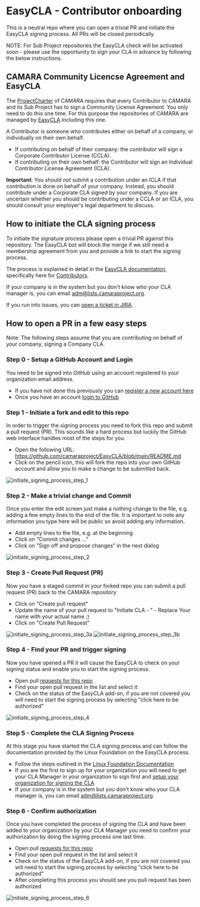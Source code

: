 
# EasyCLA - Contributor onboarding

This is a neutral repo where you can open a trivial PR and initiate the EasyCLA signing process. All PRs will be closed periodically.

NOTE: For Sub Project repositories the EasyCLA check will be activated soon - please use the opportunity to sign your CLA in advance by following the below instructions.

## CAMARA Community Licencse Agreement and EasyCLA

The [ProjectCharter](https://github.com/camaraproject/Governance/blob/main/ProjectCharter.md) of CAMARA requires that every Contributor to CAMARA and its Sub Project has to sign a Community License Agreement. You only need to do this one time. For this purpose the repositories of CAMARA are managed by [EasyCLA](https://docs.linuxfoundation.org/lfx/easycla/v2-current/getting-started) including this one.

A Contributor is someone who contributes either on behalf of a company, or individually on their own behalf.
* If contributing on behalf of their company: the contributor will sign a Corporate Contributor License (CCLA).
* If contributing on their own behalf: the Contributor will ​sign an Individual Contributor License Agreement (ICLA).

**Important**: You should not submit a contribution under an ICLA if that contribution is done on behalf of your company. Instead, you should contribute under a Corporate CLA signed by your company. If you are uncertain whether you should be contributing under a CCLA or an ICLA, you should consult your employer's legal department to discuss.

## How to initiate the CLA signing process

To initiate the signature process please open a trivial PR against this repository. The EasyCLA bot will block the merge if we still need a membership agreement from you and provide a link to start the signing process.

The process is explained in detail in the [EasyCLA documentation](https://docs.linuxfoundation.org/lfx/easycla/v2-current/getting-started), specifically here for [Contributors](https://docs.linuxfoundation.org/lfx/easycla/v2-current/contributors).

If your company is in the system but you don't know who your CLA manager is, you can email adm@lists.camaraproject.org.

If you run into issues, you can [open a ticket in JIRA](https://jira.linuxfoundation.org/plugins/servlet/theme/portal/4/create/143).

## How to open a PR in a few easy steps

Note: The following steps assume that you are contributing on behalf of your company, signing a Company CLA.

### Step 0 - Setup a GitHub Account and Login

You need to be signed into GitHub using an account registered to your organization email address.

* If you have not done this previously you can [register a new account here](https://github.com/signup)
* Once you have an account [login to GitHub](https://github.com/login)

### Step 1 - Initiate a fork and edit to this repo

In order to trigger the signing process you need to fork this repo and submit a pull request (PR). This sounds like a hard process but luckily the GitHub web interface handles most of the steps for you.

* Open the following URL: https://github.com/camaraproject/EasyCLA/blob/main/README.md
* Click on the pencil icon, this will fork the repo into your own GitHub account and allow you to make a change to be submitted back.

![initiate_signing_process_step_1](images/initiate_signing_process_step_1.png)

### Step 2 - Make a trivial change and Commit

Once you enter the edit screen just make a nothing change to the file, e.g. adding a few empty lines to the end of the file. It is important to note any information you type here will be public so avoid adding any information.

* Add empty lines to the file, e.g. at the beginning
* Click on "Commit changes ..."
* Click on "Sign off and propose changes" in the next dialog

![initiate_signing_process_step_2](images/initiate_signing_process_step_2.png)

### Step 3 - Create Pull Request (PR)

Now you have a staged commit in your forked repo you can submit a pull request (PR) back to the CAMARA repository

* Click on "Create pull request"
* Update the name of your pull request to "Initiate CLA - " - Replace Your name with your actual name ;)
* Click on "Create Pull Request"

![initiate_signing_process_step_3a](images/initiate_signing_process_step_3a.png)
![initiate_signing_process_step_3b](images/initiate_signing_process_step_3b.png)

### Step 4 - Find your PR and trigger signing

Now you have opened a PR it will cause the EasyCLA to check on your signing status and enable you to start the signing process.

* Open pull [requests for this repo](https://github.com/hdamker/EasyCLA/pulls)
* Find your open pull request in the list and select it
* Check on the status of the EasyCLA add-on, if you are not covered you will need to start the signing process by selecting "click here to be authorized"

![initiate_signing_process_step_4](images/initiate_signing_process_step_4.png)

### Step 5 - Complete the CLA Signing Process

At this stage you have started the CLA signing process and can follow the documentation provided by the Linux Foundation on the EasyCLA process.

* Follow the steps outlined in the [Linux Foundation Documentation](https://docs.linuxfoundation.org/lfx/easycla/v2-current/contributors/corporate-contributor#github)
* If you are the first to sign up for your organization you will need to get your CLA Manager in your organization to sign first and [setup your organization for signing the CLA](https://docs.linuxfoundation.org/lfx/easycla/v2-current/contributors/corporate-contributor#if-company-has-not-signed)
* If your company is in the system but you don't know who your CLA manager is, you can email adm@lists.camaraproject.org.

### Step 6 - Confirm authorization

Once you have completed the process of signing the CLA and have been added to your organization by your CLA Manager you need to confirm your authorization by doing the signing process one last time.

* Open pull [requests for this repo](https://github.com/hdamker/EasyCLA/pulls)
* Find your open pull request in the list and select it
* Check on the status of the EasyCLA add-on, if you are not covered you will need to start the signing process by selecting "click here to be authorized"
* After completing this process you should see you pull request has been authorized

![initiate_signing_process_step_6](images/initiate_signing_process_step_6.png)




